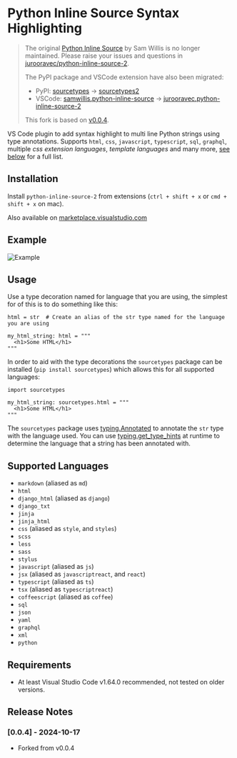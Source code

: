 # Python Inline Source Syntax Highlighting

> The original [Python Inline Source](https://github.com/samwillis/python-inline-source) by Sam Willis
> is no longer maintained. Please raise your issues and questions in
> [jurooravec/python-inline-source-2](https://github.com/jurooravec/python-inline-source-2).
>
> The PyPI package and VSCode extension have also been migrated:
> - PyPI: [sourcetypes](https://pypi.org/project/sourcetypes/) -> [sourcetypes2](https://pypi.org/project/sourcetypes2/)
> - VSCode: [samwillis.python-inline-source](https://marketplace.visualstudio.com/items?itemName=samwillis.python-inline-source) -> [jurooravec.python-inline-source-2](https://marketplace.visualstudio.com/items?itemName=jurooravec.python-inline-source-2)
>
> This fork is based on [v0.0.4](https://github.com/samwillis/python-inline-source/releases/tag/v0.0.4).

VS Code plugin to add syntax highlight to multi line Python strings using type 
annotations. Supports `html`, `css`, `javascript`, `typescript`, `sql`, `graphql`, 
multiple *css extension languages*, *template languages* and many more, 
[see below](#supported-languages) for a full list.

## Installation

Install `python-inline-source-2` from extensions (`ctrl + shift + x` or `cmd + shift + x` 
on mac).

Also available on [marketplace.visualstudio.com](https://marketplace.visualstudio.com/items?itemName=jurooravec.python-inline-source-2)

## Example

![Example](docs/examples.png)

## Usage

Use a type decoration named for language that you are using, the simplest for of this is
to do something like this:

```
html = str  # Create an alias of the str type named for the language you are using

my_html_string: html = """
  <h1>Some HTML</h1>
"""
```

In order to aid with the type decorations the `sourcetypes` package can be 
installed (`pip install sourcetypes`) which allows this for all supported 
languages:

```
import sourcetypes

my_html_string: sourcetypes.html = """
  <h1>Some HTML</h1>
"""
```

The `sourcetypes` package uses [typing.Annotated](https://docs.python.org/3/library/typing.html#typing.Annotated)
to annotate the `str` type with the language used. You can use 
[typing.get_type_hints](https://docs.python.org/3/library/typing.html#typing.get_type_hints) 
at runtime to determine the language that a string has been annotated with.

## Supported Languages

- `markdown` (aliased as `md`)
- `html`
- `django_html` (aliased as `django`)
- `django_txt`
- `jinja`
- `jinja_html`
- `css` (aliased as `style`, and `styles`)
- `scss`
- `less`
- `sass`
- `stylus`
- `javascript` (aliased as `js`)
- `jsx` (aliased as `javascriptreact`, and `react`)
- `typescript` (aliased as `ts`)
- `tsx` (aliased as `typescriptreact`)
- `coffeescript` (aliased as `coffee`)
- `sql`
- `json`
- `yaml`
- `graphql`
- `xml`
- `python`

## Requirements

- At least Visual Studio Code v1.64.0 recommended, not tested on older versions.

## Release Notes

### [0.0.4] - 2024-10-17
- Forked from v0.0.4
